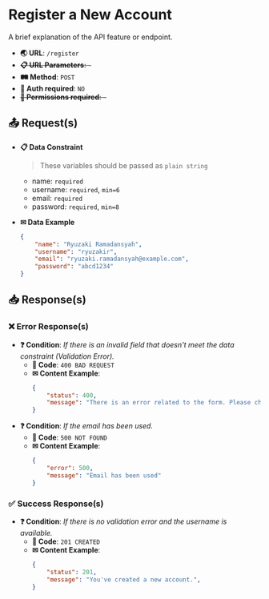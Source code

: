 # Register a New Account

A brief explanation of the API feature or endpoint.

- **🌏 URL**: `/register`
- ~~**📋 URL Parameters**: -~~
- **🛤️ Method**: `POST`
- **🔐 Auth required**: `NO`
- ~~**🚫 Permissions required**: -~~

## 📤 Request(s)

- **📋 Data Constraint**
	> These variables should be passed as `plain string`
	- name: `required`
	- username: `required`, `min=6`
	- email: `required`
	- password: `required`, `min=8`

- **✉ Data Example**
	```json
	{
		"name": "Ryuzaki Ramadansyah",
		"username": "ryuzakir",
		"email": "ryuzaki.ramadansyah@example.com",
		"password": "abcd1234"
	}
	```

## 📥 Response(s)

### ❌ Error Response(s)
- **❓ Condition**: *If there is an invalid field that doesn't meet the data constraint (Validation Error).*
	- **🔢 Code**: `400 BAD REQUEST`
	- **✉ Content Example**:
		```json
		{
			"status": 400,
			"message": "There is an error related to the form. Please check carefully.",
		}
		```
- **❓ Condition**: *If the email has been used.*
	- **🔢 Code**: `500 NOT FOUND`
	- **✉ Content Example**:
		```json
		{
			"error": 500,
			"message": "Email has been used"
		}
		```

### ✅ Success Response(s)
- **❓ Condition**: *If there is no validation error and the username is available.*
	- **🔢 Code**: `201 CREATED`
	- **✉ Content Example**:
		```json
		{
			"status": 201,
			"message": "You've created a new account.",
		}
		```
